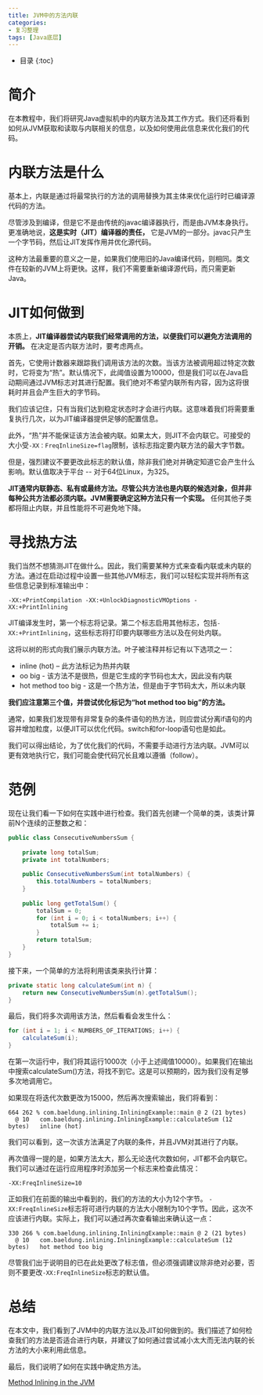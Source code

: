 ```yaml
---
title: JVM中的方法内联
categories:
- 复习整理
tags: [Java底层]
---
```


* 目录
{:toc}


# 简介

在本教程中，我们将研究Java虚拟机中的内联方法及其工作方式。我们还将看到如何从JVM获取和读取与内联相关的信息，以及如何使用此信息来优化我们的代码。

# 内联方法是什么

基本上，内联是通过将最常执行的方法的调用替换为其主体来优化运行时已编译源代码的方法。

尽管涉及到编译，但是它不是由传统的javac编译器执行，而是由JVM本身执行。更准确地说，**这是实时（JIT）编译器的责任，** 它是JVM的一部分。javac只产生一个字节码，然后让JIT发挥作用并优化源代码。

这种方法最重要的意义之一是，如果我们使用旧的Java编译代码，则相同。类文件在较新的JVM上将更快。这样，我们不需要重新编译源代码，而只需更新Java。

# JIT如何做到

本质上，**JIT编译器尝试内联我们经常调用的方法，以便我们可以避免方法调用的开销。** 在决定是否内联方法时，要考虑两点。

首先，它使用计数器来跟踪我们调用该方法的次数。当该方法被调用超过特定次数时，它将变为“热”。默认情况下，此阈值设置为10000，但是我们可以在Java启动期间通过JVM标志对其进行配置。我们绝对不希望内联所有内容，因为这将很耗时并且会产生巨大的字节码。

我们应该记住，只有当我们达到稳定状态时才会进行内联。这意味着我们将需要重复执行几次，以为JIT编译器提供足够的配置信息。

此外，“热”并不能保证该方法会被内联。如果太大，则JIT不会内联它。可接受的大小受`-XX：FreqInlineSize=flag`限制，该标志指定要内联方法的最大字节数。

但是，强烈建议不要更改此标志的默认值，除非我们绝对并确定知道它会产生什么影响。默认值取决于平台 -- 对于64位Linux，为325。

**JIT通常内联静态、私有或最终方法。尽管公共方法也是内联的候选对象，但并非每种公共方法都必须内联。JVM需要确定这种方法只有一个实现。** 任何其他子类都将阻止内联，并且性能将不可避免地下降。

# 寻找热方法

我们当然不想猜测JIT在做什么。因此，我们需要某种方式来查看内联或未内联的方法。通过在启动过程中设置一些其他JVM标志，我们可以轻松实现并将所有这些信息记录到标准输出中：
```
-XX:+PrintCompilation -XX:+UnlockDiagnosticVMOptions -XX:+PrintInlining
```

JIT编译发生时，第一个标志将记录。第二个标志启用其他标志，包括`-XX:+PrintInlining`，这些标志将打印要内联哪些方法以及在何处内联。

这将以树的形式向我们展示内联方法。叶子被注释并标记有以下选项之一：

* inline (hot) – 此方法标记为热并内联
* oo big - 该方法不是很热，但是它生成的字节码也太大，因此没有内联
* hot method too big - 这是一个热方法，但是由于字节码太大，所以未内联

**我们应注意第三个值，并尝试优化标记为“hot method too big”的方法。**

通常，如果我们发现带有非常复杂的条件语句的热方法，则应尝试分离if语句的内容并增加粒度，以便JIT可以优化代码。switch和for-loop语句也是如此。

我们可以得出结论，为了优化我们的代码，不需要手动进行方法内联。JVM可以更有效地执行它，我们可能会使代码冗长且难以遵循（follow）。

# 范例

现在让我们看一下如何在实践中进行检查。我们首先创建一个简单的类，该类计算前N个连续的正整数之和：
```java
public class ConsecutiveNumbersSum {
 
    private long totalSum;
    private int totalNumbers;
 
    public ConsecutiveNumbersSum(int totalNumbers) {
        this.totalNumbers = totalNumbers;
    }
 
    public long getTotalSum() {
        totalSum = 0;
        for (int i = 0; i < totalNumbers; i++) {
            totalSum += i;
        }
        return totalSum;
    }
}
```

接下来，一个简单的方法将利用该类来执行计算：
```java
private static long calculateSum(int n) {
    return new ConsecutiveNumbersSum(n).getTotalSum();
}
```

最后，我们将多次调用该方法，然后看看会发生什么：
```java
for (int i = 1; i < NUMBERS_OF_ITERATIONS; i++) {
    calculateSum(i);
}
```

在第一次运行中，我们将其运行1000次（小于上述阈值10000）。如果我们在输出中搜索calculateSum()方法，将找不到它。这是可以预期的，因为我们没有足够多次地调用它。

如果现在将迭代次数更改为15000，然后再次搜索输出，我们将看到：
```
664 262 % com.baeldung.inlining.InliningExample::main @ 2 (21 bytes)
  @ 10   com.baeldung.inlining.InliningExample::calculateSum (12 bytes)   inline (hot)
```

我们可以看到，这一次该方法满足了内联的条件，并且JVM对其进行了内联。

再次值得一提的是，如果方法太大，那么无论迭代次数如何，JIT都不会内联它。我们可以通过在运行应用程序时添加另一个标志来检查此情况：

```
-XX:FreqInlineSize=10
```

正如我们在前面的输出中看到的，我们的方法的大小为12个字节。 `-XX:FreqInlineSize`标志将可进行内联的方法大小限制为10个字节。因此，这次不应该进行内联。实际上，我们可以通过再次查看输出来确认这一点：
```
330 266 % com.baeldung.inlining.InliningExample::main @ 2 (21 bytes)
  @ 10   com.baeldung.inlining.InliningExample::calculateSum (12 bytes)   hot method too big
```

尽管我们出于说明目的已在此处更改了标志值，但必须强调建议除非绝对必要，否则不要更改`-XX:FreqInlineSize`标志的默认值。

# 总结

在本文中，我们看到了JVM中的内联方法以及JIT如何做到的。我们描述了如何检查我们的方法是否适合进行内联，并建议了如何通过尝试减小太大而无法内联的长方法的大小来利用此信息。

最后，我们说明了如何在实践中确定热方法。


[Method Inlining in the JVM](https://www.baeldung.com/jvm-method-inlining)